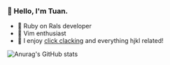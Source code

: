 ### 🤖 Hello, I'm Tuan.

<!--
**tuang3142/tuang3142** is a ✨ _special_ ✨ repository because its `README.md` (this file) appears on your GitHub profile.

Here are some ideas to get you started:
-->
- 🚀   Ruby on Rals developer
- 🦾   Vim enthusiast
- 🍎   I enjoy [click clacking](https://tuanguyen.com/) and everything hjkl related!

![Anurag's GitHub stats](https://github-readme-stats.vercel.app/api?username=tuang3142&count_private=true&show_icons=true&theme=nord)
